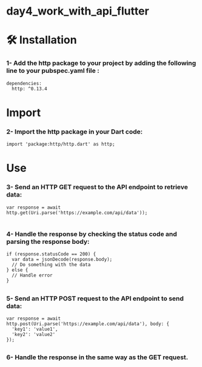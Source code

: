 # day4_work_with_api_flutter

<h1> 🛠️ Installation </h1>
<h3>1- Add the http package to your project by adding the following line to your pubspec.yaml file :</h3>

```git-bash
dependencies:
  http: ^0.13.4

  ```
 <h1> Import </h1>
 <h3>2- Import the http package in your Dart code:</h3>

```git-bash
import 'package:http/http.dart' as http;
  ```
 <h1> Use </h1>
  <h3>3- Send an HTTP GET request to the API endpoint to retrieve data:</h3>

```git-bash
var response = await http.get(Uri.parse('https://example.com/api/data'));
  ```

#  <h3>4- Handle the response by checking the status code and parsing the response body:</h3>

```git-bash
if (response.statusCode == 200) {
  var data = jsonDecode(response.body);
  // Do something with the data
} else {
  // Handle error
}
  ```

##  <h3>5- Send an HTTP POST request to the API endpoint to send data:</h3>

```git-bash
var response = await http.post(Uri.parse('https://example.com/api/data'), body: {
  'key1': 'value1',
  'key2': 'value2'
});
  ```
  
  ##  <h3>6- Handle the response in the same way as the GET request.</h3>




